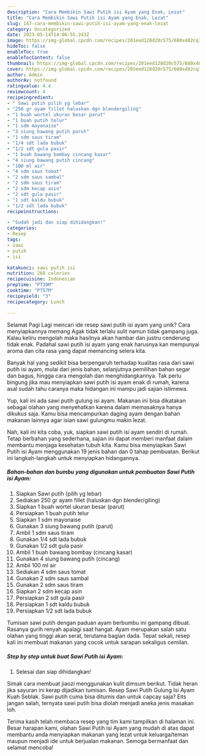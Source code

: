 ```yaml
---
description: "Cara Membikin Sawi Putih isi Ayam yang Enak, Lezat"
title: "Cara Membikin Sawi Putih isi Ayam yang Enak, Lezat"
slug: 147-cara-membikin-sawi-putih-isi-ayam-yang-enak-lezat
category: Uncategorized
date: 2023-05-14T14:06:55.243Z
image: https://img-global.cpcdn.com/recipes/201eed128d20c575/680x482cq70/sawi-putih-isi-ayam-foto-resep-utama.jpg
hideToc: false
enableToc: true
enableTocContent: false
thumbnail: https://img-global.cpcdn.com/recipes/201eed128d20c575/680x482cq70/sawi-putih-isi-ayam-foto-resep-utama.jpg
cover: https://img-global.cpcdn.com/recipes/201eed128d20c575/680x482cq70/sawi-putih-isi-ayam-foto-resep-utama.jpg
author: Admin
authorAv: notfound
ratingvalue: 4.4
reviewcount: 4
recipeingredient:
- " Sawi putih pilih yg lebar"
- "250 gr ayam fillet haluskan dgn blendergiling"
- "1 buah wortel ukuran besar parut"
- "1 buah putih telur"
- "1 sdm mayonaise"
- "3 siung bawang putih parut"
- "1 sdm saus tiram"
- "1/4 sdt lada bubuk"
- "1/2 sdt gula pasir"
- "1 buah bawang bombay cincang kasar"
- "4 siung bawang putih cincang"
- "100 ml air"
- "4 sdm saus tomat"
- "2 sdm saus sambal"
- "2 sdm saus tiram"
- "2 sdm kecap asin"
- "2 sdt gula pasir"
- "1 sdt kaldu bubuk"
- "1/2 sdt lada bubuk"
recipeinstructions:

- "Sudah jadi dan siap dihidangkan!"
categories:
- Resep
tags:
- sawi
- putih
- isi

katakunci: sawi putih isi 
nutrition: 268 calories
recipecuisine: Indonesian
preptime: "PT39M"
cooktime: "PT57M"
recipeyield: "3"
recipecategory: Lunch

---
```



Selamat Pagi Lagi mencari ide resep sawi putih isi ayam yang unik? Cara menyiapkannya memang Agak tidak terlalu sulit namun tidak gampang juga. Kalau keliru mengolah maka hasilnya akan hambar dan justru cenderung tidak enak. Padahal sawi putih isi ayam yang enak harusnya kan mempunyai aroma dan cita rasa yang dapat memancing selera kita.


Banyak hal yang sedikit bisa berpengaruh terhadap kualitas rasa dari sawi putih isi ayam, mulai dari jenis bahan, selanjutnya pemilihan bahan segar dan bagus, hingga cara mengolah dan menghidangkannya. Tak perlu bingung jika mau menyiapkan sawi putih isi ayam enak di rumah, karena asal sudah tahu caranya maka hidangan ini mampu jadi sajian istimewa.

Yup, kali ini ada sawi putih gulung isi ayam. Makanan ini bisa dikatakan sebagai olahan yang menyehatkan karena dalam memasaknya hanya dikukus saja. Kamu bisa mencampurkan daging ayam dengan bahan makanan lainnya agar isian sawi gulungmu makin lezat.


Nah, kali ini kita coba, yuk, siapkan sawi putih isi ayam sendiri di rumah. Tetap berbahan yang sederhana, sajian ini dapat memberi manfaat dalam membantu menjaga kesehatan tubuh kita. Kamu bisa menyiapkan Sawi Putih isi Ayam menggunakan 19 jenis bahan dan 0 tahap pembuatan. Berikut ini langkah-langkah untuk menyiapkan hidangannya.

<!--inarticleads1-->

##### Bahan-bahan dan bumbu yang digunakan untuk pembuatan Sawi Putih isi Ayam:

1. Siapkan  Sawi putih (pilih yg lebar)
1. Sediakan 250 gr ayam fillet (haluskan dgn blender/giling)
1. Siapkan 1 buah wortel ukuran besar (parut)
1. Persiapkan 1 buah putih telur
1. Siapkan 1 sdm mayonaise
1. Gunakan 3 siung bawang putih (parut)
1. Ambil 1 sdm saus tiram
1. Gunakan 1/4 sdt lada bubuk
1. Gunakan 1/2 sdt gula pasir
1. Ambil 1 buah bawang bombay (cincang kasar)
1. Gunakan 4 siung bawang putih (cincang)
1. Ambil 100 ml air
1. Sediakan 4 sdm saus tomat
1. Gunakan 2 sdm saus sambal
1. Gunakan 2 sdm saus tiram
1. Siapkan 2 sdm kecap asin
1. Persiapkan 2 sdt gula pasir
1. Persiapkan 1 sdt kaldu bubuk
1. Persiapkan 1/2 sdt lada bubuk


Tumisan sawi putih dengan paduan ayam berbumbu ini gampang dibuat. Rasanya gurih renyah apalagi saat hangat. Ayam merupakan salah satu olahan yang tinggi akan serat, terutama bagian dada. Tepat sekali, resep kali ini membuat makanan yang cocok untuk sarapan sekaligus cemilan. 

<!--inarticleads2-->

##### Step by step untuk buat Sawi Putih isi Ayam:


1. Selesai dan siap dihidangkan!

Simak cara membuat jiaozi menggunakan kulit dimsum berikut. Tidak heran jika sayuran ini kerap dijadikan tumisan. Resep Sawi Putih Gulung Isi Ayam Kuah Seblak. Sawi putih cuma bisa ditumis dan untuk capcay saja? Eits jangan salah, ternyata sawi putih bisa diolah menjadi aneka jenis masakan loh. 

Terima kasih telah membaca resep yang tim kami tampilkan di halaman ini. Besar harapan kami, olahan Sawi Putih isi Ayam yang mudah di atas dapat membantu anda menyiapkan makanan yang lezat untuk keluarga/teman maupun menjadi ide untuk berjualan makanan. Semoga bermanfaat dan selamat mencoba!
